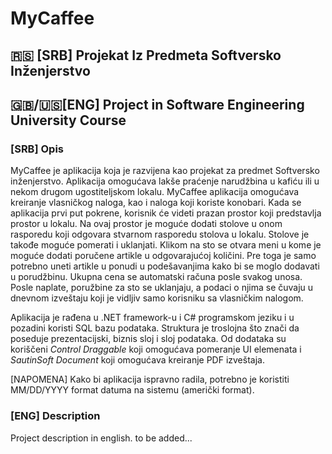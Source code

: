 # MyCaffee

## :serbia: [SRB] Projekat Iz Predmeta Softversko Inženjerstvo 
## :uk:/:us:[ENG] Project in Software Engineering University Course

### [SRB] Opis
MyCaffee je aplikacija koja je razvijena kao projekat za predmet Softversko inženjerstvo. Aplikacija omogućava lakše praćenje narudžbina u kafiću ili u nekom drugom ugostiteljskom lokalu. MyCaffee aplikacija omogućava kreiranje vlasničkog naloga, kao i naloga koji koriste konobari. Kada se aplikacija prvi put pokrene, korisnik će videti prazan prostor koji predstavlja prostor u lokalu. Na ovaj prostor je moguće dodati stolove u onom rasporedu koji odgovara stvarnom rasporedu stolova u lokalu. Stolove je takođe moguće pomerati i uklanjati. Klikom na sto se otvara meni u kome je moguće dodati poručene artikle u odgovarajućoj količini. Pre toga je samo potrebno uneti artikle u ponudi u podešavanjima kako bi se moglo dodavati u porudžbinu. Ukupna cena se automatski računa posle svakog unosa. Posle naplate, poružbine za sto se uklanjaju, a podaci o njima se čuvaju u dnevnom izveštaju koji je vidljiv samo korisniku sa vlasničkim nalogom.

Aplikacija je rađena u .NET framework-u i C# programskom jeziku i u pozadini koristi SQL bazu podataka. Struktura je troslojna što znači da poseduje prezentacijski, biznis sloj i sloj podataka. Od dodataka su koriščeni _Control Draggable_ koji omogućava pomeranje UI elemenata i _SautinSoft Document_ koji omogućava kreiranje PDF izveštaja.

[NAPOMENA]
Kako bi aplikacija ispravno radila, potrebno je koristiti MM/DD/YYYY format datuma na sistemu (američki format).

### [ENG] Description
Project description in english. to be added...